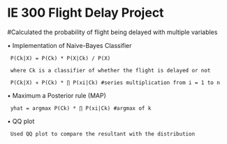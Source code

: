 # IE 300 Flight Delay Project


#Calculated the probability of flight being delayed with multiple variables


•  Implementation of Naive-Bayes Classifier 


     P(Ck|X) = P(Ck) * P(X|Ck) / P(X)

     where Ck is a classifier of whether the flight is delayed or not

     P(Ck|X) ∝ P(Ck) * ∏ P(xi|Ck) #series multiplication from i = 1 to n


•  Maximum a Posterior rule (MAP)

     yhat = argmax P(Ck) * ∏ P(xi|Ck) #argmax of k
     
     
•  QQ plot
     
     Used QQ plot to compare the resultant with the distribution

